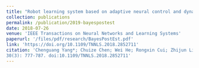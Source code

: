 ```yaml
---
title: "Robot learning system based on adaptive neural control and dynamic movement primitives"
collection: publications
permalink: /publication/2019-bayespostest
date: 2018-07-26
venue: 'IEEE Transactions on Neural Networks and Learning Systems'
paperurl: '/files/pdf/research/BayesPostEst.pdf'
link: 'https://doi.org/10.1109/TNNLS.2018.2852711'
citation: 'Chenguang Yang*; Chuize Chen; Wei He; Rongxin Cui; Zhijun Li.&quot;Robot learning system based on adaptive neural control and dynamic movement primitives.&quot; <i>IEEE Transactions on Neural Networks and Learning Systems</i>, 2019,
30(3): 777-787. doi:10.1109/TNNLS.2018.2852711'
---
```

